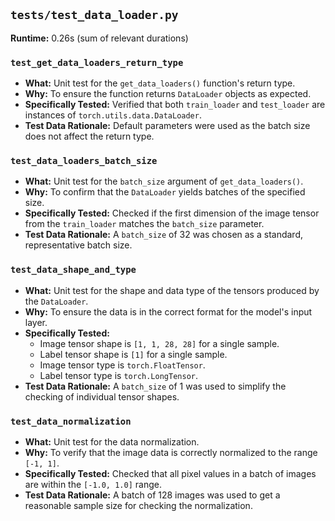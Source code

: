 ## `tests/test_data_loader.py`

**Runtime:** 0.26s (sum of relevant durations)

### `test_get_data_loaders_return_type`
- **What:** Unit test for the `get_data_loaders()` function's return type.
- **Why:** To ensure the function returns `DataLoader` objects as expected.
- **Specifically Tested:** Verified that both `train_loader` and `test_loader` are instances of `torch.utils.data.DataLoader`.
- **Test Data Rationale:** Default parameters were used as the batch size does not affect the return type.

### `test_data_loaders_batch_size`
- **What:** Unit test for the `batch_size` argument of `get_data_loaders()`.
- **Why:** To confirm that the `DataLoader` yields batches of the specified size.
- **Specifically Tested:** Checked if the first dimension of the image tensor from the `train_loader` matches the `batch_size` parameter.
- **Test Data Rationale:** A `batch_size` of 32 was chosen as a standard, representative batch size.

### `test_data_shape_and_type`
- **What:** Unit test for the shape and data type of the tensors produced by the `DataLoader`.
- **Why:** To ensure the data is in the correct format for the model's input layer.
- **Specifically Tested:**
    - Image tensor shape is `[1, 1, 28, 28]` for a single sample.
    - Label tensor shape is `[1]` for a single sample.
    - Image tensor type is `torch.FloatTensor`.
    - Label tensor type is `torch.LongTensor`.
- **Test Data Rationale:** A `batch_size` of 1 was used to simplify the checking of individual tensor shapes.

### `test_data_normalization`
- **What:** Unit test for the data normalization.
- **Why:** To verify that the image data is correctly normalized to the range `[-1, 1]`.
- **Specifically Tested:** Checked that all pixel values in a batch of images are within the `[-1.0, 1.0]` range.
- **Test Data Rationale:** A batch of 128 images was used to get a reasonable sample size for checking the normalization.